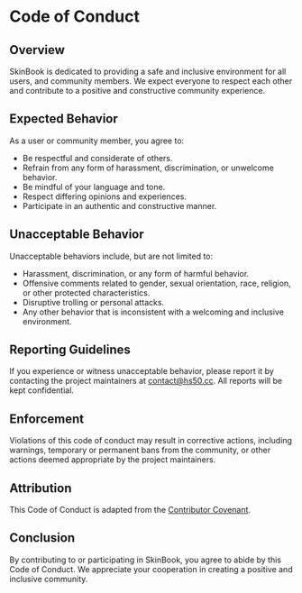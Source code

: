 # Code of Conduct

## Overview

SkinBook is dedicated to providing a safe and inclusive environment for all users, and community members. We expect everyone to respect each other and contribute to a positive and constructive community experience.

## Expected Behavior

As a user or community member, you agree to:

- Be respectful and considerate of others.
- Refrain from any form of harassment, discrimination, or unwelcome behavior.
- Be mindful of your language and tone.
- Respect differing opinions and experiences.
- Participate in an authentic and constructive manner.

## Unacceptable Behavior

Unacceptable behaviors include, but are not limited to:

- Harassment, discrimination, or any form of harmful behavior.
- Offensive comments related to gender, sexual orientation, race, religion, or other protected characteristics.
- Disruptive trolling or personal attacks.
- Any other behavior that is inconsistent with a welcoming and inclusive environment.

## Reporting Guidelines

If you experience or witness unacceptable behavior, please report it by contacting the project maintainers at [contact@hs50.cc](mailto:contact@skinbook.net). All reports will be kept confidential.

## Enforcement

Violations of this code of conduct may result in corrective actions, including warnings, temporary or permanent bans from the community, or other actions deemed appropriate by the project maintainers.

## Attribution

This Code of Conduct is adapted from the [Contributor Covenant](https://www.contributor-covenant.org/version/2/0/code_of_conduct/).

## Conclusion

By contributing to or participating in SkinBook, you agree to abide by this Code of Conduct. We appreciate your cooperation in creating a positive and inclusive community.
